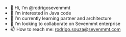- 👋 Hi, I’m @rodrigosevenmmt
- 👀 I’m interested in Java code
- 🌱 I’m currently learning partner and architecture 
- 💞️ I’m looking to collaborate on Sevenmmt enterprise
- 📫 How to reach me: rodrigo.souza@sevenmmt.com
